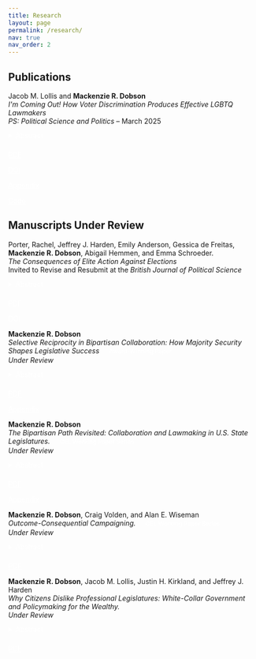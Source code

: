 ```yaml
---
title: Research
layout: page
permalink: /research/
nav: true
nav_order: 2
---
```


<style>
  .tag {
    display: inline-block;
    background-color: var(--global-theme-color);
    color: white;
    font-size: 0.75rem;
    font-weight: 600;
    padding: 2px 8px;
    border-radius: 4px;
    margin-left: 0.5rem;
  }
</style>


## Publications

<div style="margin-bottom: 1.5rem;">
  Jacob M. Lollis and <strong style="color: var(--global-theme-color);">Mackenzie R. Dobson</strong>  
  <br><em>I'm Coming Out! How Voter Discrimination Produces Effective LGBTQ Lawmakers</em>  
  <br><em>PS: Political Science and Politics</em> – March 2025

 <details style="margin-top: 0.75rem;">
  <summary class="btn btn-sm" style="margin-bottom: 8px; background-color: var(--global-theme-color); color: white; border: none;">
    Abstract
  </summary>
  <p>
    Are LGBTQ legislators effective lawmakers? We build on theories that link voter discrimination to legislative effectiveness by arguing that voters’ biases against LGBTQ candidates narrow the candidate pool, leading to the election of only the most experienced and qualified LGBTQ candidates. As a result of this electoral selection effect, we expect that LGBTQ legislators will be more effective lawmakers than their non-LGBTQ counterparts. To test this, we combine data on state legislators’ LGBTQ identification with their State Legislative Effectiveness Scores (SLES). Our findings reveal that LGBTQ legislators are meaningfully more effective than non-LGBTQ legislators. To link our findings to voter discrimination, we leverage over-time variation in discrimination toward LGBTQ individuals. Across four tests, we consistently find that LGBTQ lawmakers elected in high-discrimination environments are more effective than those elected from less discriminatory environments.
  </p>
</details>

<a class="btn btn-sm" style="background-color: var(--global-theme-color); color: white; border: none;" href="https://www.cambridge.org/core/services/aop-cambridge-core/content/view/99F9DDDB008114F6D77FB27534575BF3/S1049096525000101a.pdf/im-coming-out-how-voter-discrimination-produces-effective-lgbtq-lawmakers.pdf" target="_blank">PDF</a>

<a class="btn btn-sm" style="background-color: var(--global-theme-color); color: white; border: none;" href="https://doi.org/10.1017/S1049096525000101" target="_blank">DOI</a>

<a class="btn btn-sm" style="background-color: var(--global-theme-color); color: white; border: none;" href="https://www.dropbox.com/scl/fi/inzq1tk12xskolkm7llts/Lollis-Dobson_SM.pdf?rlkey=bdpvcjch0a7he4pk0yvvfc7rm&st=o5vkaz0h&dl=0" target="_blank">Appendix</a>

<a class="btn btn-sm" style="background-color: var(--global-theme-color); color: white; border: none;" href="https://dataverse.harvard.edu/dataset.xhtml?persistentId=doi:10.7910/DVN/X7O80B" target="_blank">Code</a>



## Manuscripts Under Review 


<div style="margin-bottom: 1.5rem;">
Porter, Rachel, Jeffrey J. Harden, Emily Anderson, Gessica de Freitas, <strong style="color: var(--global-theme-color);">Mackenzie R. Dobson</strong>, Abigail Hemmen, and Emma Schroeder. 
<br><em>The Consequences of Elite Action Against Elections</em>  
  <br>Invited to Revise and Resubmit at the <em>British Journal of Political Science</em>
 <details style="margin-top: 0.75rem;">
  <summary class="btn btn-sm" style="margin-bottom: 8px; background-color: var(--global-theme-color); color: white; border: none;">
    Abstract
  </summary>
  <p>
   Do governing elites who engage in undemocratic practices face accountability? We investigate whether American state legislators who publicly acted against the 2020 presidential election outcome sustained meaningful sanctions in response. We theorize that repercussions for undemocratic activities are selective---conspicuous, highly visible efforts to undermine democratic institutions face the strongest ramifications from voters, politicians, and parties. In contrast, less prominent actions elicit weaker responses. Our empirical analyses employ novel data on state legislators' anti-election actions and a weighting method for covariate balance to estimate the magnitude of punishments for undemocratic behavior. The results evidence heterogeneity, with the strongest consequences targeting legislators who appeared at the U.S. Capitol on January 6th, 2021, and weaker penalties for lawmakers who engaged in other antagonism toward democracy. We conclude that focusing sanctions on conspicuous acts against democratic institutions could leave less apparent---but still detrimental---efforts to undermine elections unchecked, ultimately weakening democratic health.
  </p>
</details>

<a class="btn btn-sm" style="background-color: var(--global-theme-color); color: white; border: none;" href="https://osf.io/preprints/osf/3du8x_v2" target="_blank">PDF</a>

<a class="btn btn-sm" style="background-color: var(--global-theme-color); color: white; border: none;" href="https://doi.org/10.31219/osf.io/3du8x_v2" target="_blank">DOI</a>




<div style="margin-bottom: 1.5rem;">
<strong style="color: var(--global-theme-color);">Mackenzie R. Dobson</strong>  
 <br><em>Selective Reciprocity in Bipartisan Collaboration: How Majority Security Shapes Legislative Success</em>  
<span class="tag">Award-Winning Paper</span>
<br><em>Under Review</em>


 <details style="margin-top: 0.75rem;">
  <summary class="btn btn-sm" style="margin-bottom: 8px; background-color: var(--global-theme-color); color: white; border: none;">
    Abstract
  </summary>
  <p>
    How does majority party security shape reciprocal bipartisan collaboration and influence leg-
islative success? U.S. state legislatures vary widely in the stability of majority control, of-
fering a valuable opportunity for examining how party security conditions the incentives for
cross-party collaboration. Insecure majorities may foster reciprocity as both a behavioral norm
and a strategic path to legislative advancement, while long-term one-party control can dimin-
ish the returns to bipartisan engagement. I develop a theory of selective reciprocity, arguing
that majority security fundamentally restructures how legislators engage in and benefit from
bipartisan collaboration. Drawing on data from 401,720 bills introduced across 43 state leg-
islatures between 2009 and 2018, I construct novel measures of bipartisan collaboration to
evaluate reciprocity. I find that minority party legislators build reputational capital by con-
sistently cosponsoring majority party bills—but their efforts yield few legislative gains in se-
cure majority chambers. Instead, majority legislators selectively reciprocate only on minority
party initiatives unlikely to pass, preserving the appearance of cooperation while protecting
their policy agenda. By contrast, in insecure chambers, bipartisan cooperation is more likely
to produce substantive outcomes. Reciprocity endures but is constrained—selective in form,
asymmetric in effect, and structured by the institutional advantages of majority control. These
findings raise broader concerns about the marginalization of minority legislators and the limits
of representation under conditions of majority security.
  </p>
</details>

<a class="btn btn-sm" style="background-color: var(--global-theme-color); color: white; border: none;" href="https://www.dropbox.com/scl/fi/oeq5tpenw3r3oi3tuqy68/Selective_Reciprocity_in_Bipartisan_Collaboration__How_Majority_Security_Shapes_Legislative_Success.pdf?rlkey=9nkfnybkzagur6jqpku3uuwen&st=bxbyyl7b&dl=0" target="_blank">PDF</a>

<a class="btn btn-sm" style="background-color: var(--global-theme-color); color: white; border: none;" href="https://www.dropbox.com/scl/fi/dxusmi8bhsde1pqnu601g/SM_Selective_Reciprocity.pdf?rlkey=auvsty9d80y7inz4055uy7nb7&st=hpmmzmh3&dl=0" target="_blank">Appendix</a>





<div style="margin-bottom: 1.5rem;">
<strong style="color: var(--global-theme-color);">Mackenzie R. Dobson</strong>  
  <br><em>The Bipartisan Path Revisited: Collaboration and Lawmaking in U.S. State Legislatures.</em>  
<span class="tag">CEL Working Paper Series</span>
<br><em>Under Review</em>


 <details style="margin-top: 0.75rem;">
  <summary class="btn btn-sm" style="margin-bottom: 8px; background-color: var(--global-theme-color); color: white; border: none;">
    Abstract
  </summary>
  <p>
   Does bipartisan collaboration enhance legislative success in U.S. state legislatures, as it does
in Congress? This article extends Harbridge-Yong, Volden, and Wiseman (2023), who find
that members of Congress are more effective lawmakers when they attract a greater share of
cosponsors from the opposing party. I adapt their framework to the state level using an orig-
inal dataset of 401,720 bills introduced across 43 state legislatures between 2009 and 2018.
These data enable new, fine-grained measures of bipartisanship, capturing both legislators’
ability to attract out-party cosponsors and their willingness to cosponsor legislation introduced
by the opposing party. On the whole, bipartisanship is positively associated with lawmak-
ing success in the states, as it is in Congress. Notably, however, substantial variation across
legislatures—such as institutional rules and design, party competition, and majority security—
likely shape the contours of bipartisan collaboration. These findings underscore the value of
state legislatures for evaluating how structural features of policymaking environments condi-
tion cross-party collaboration and open avenues for comparative institutional research.
  </p>
</details>

<a class="btn btn-sm" style="background-color: var(--global-theme-color); color: white; border: none;" href="https://www.dropbox.com/home/Website%20PDFs?preview=The_Bipartisan_Path_Revisited__Collaboration_and_Legislative_Effectiveness_in_the_U_S__States.pdf" target="_blank">PDF</a>

<a class="btn btn-sm" style="background-color: var(--global-theme-color); color: white; border: none;" href="https://www.dropbox.com/scl/fi/wxtm84umtjammy17rv4a1/SM_Bipartisan_Path.pdf?rlkey=98pig0ptjzu06eexr5tebu836&st=l9b03fwa&dl=0" target="_blank">Appendix</a>



<div style="margin-bottom: 1.5rem;">
<strong style="color: var(--global-theme-color);">Mackenzie R. Dobson</strong>, Craig Volden, and Alan E. Wiseman 
  <br><em>Outcome-Consequential Campaigning.</em>  
<span class="tag">CEL Working Paper Series</span>
<br><em>Under Review</em>


 <details style="margin-top: 0.75rem;">
  <summary class="btn btn-sm" style="margin-bottom: 8px; background-color: var(--global-theme-color); color: white; border: none;">
    Abstract
  </summary>
  <p>
   Campaigns can feature simple electoral posturing or actual commitments of
behaviors that politicians will engage in upon being elected. But can
campaigns also offer insights into likely policy outcomes, including those
resulting from collective policymaking? To address this question, we take
advantage of new scholarship highlighting the enhanced lawmaking
effectiveness of bipartisan legislators (Harbridge-Yong et al. 2023). We
identify bipartisan campaigners from among more than 800 congressional
Representatives. Despite increased polarization, since the year 2000 more
than a third of congressional freshmen invoked bipartisan language on the
campaign trail. These bipartisan campaigners became effective lawmakers.
Their enhanced effectiveness was especially pronounced in Representatives’
earlier terms in office and linked to the lawmaking stages requiring significant
coalition-building activities. These findings suggest that campaigns offer
voters meaningful insights not only into candidates’ subsequent behaviors
regarding the issues they attend to and the legislative votes they take, but also
into policy outcomes via their effective lawmaking.
  </p>
</details>

<a class="btn btn-sm" style="background-color: var(--global-theme-color); color: white; border: none;" href="https://thelawmakers.org/wp-content/uploads/2024/10/Outcome-Consequential-Campaigning_CEL-working-paper_241015.pdf" target="_blank">PDF</a>

<div style="margin-bottom: 1.5rem;">
<strong style="color: var(--global-theme-color);">Mackenzie R. Dobson</strong>, Jacob M. Lollis, Justin H. Kirkland, and Jeffrey J. Harden
  <br><em>Why Citizens Dislike Professional Legislatures:
White-Collar Government and Policymaking for the Wealthy.</em>  
  <br><em>Under Review</em>

 <details style="margin-top: 0.75rem;">
  <summary class="btn btn-sm" style="margin-bottom: 8px; background-color: var(--global-theme-color); color: white; border: none;">
    Abstract
  </summary>
  <p>
   The steady professionalization of American state legislatures over the past several decades has
created a key tension in political representation: state publics disapprove of professionalized
legislatures, on average, yet those legislatures are best equipped to represent their policy pref-
erences. We explain part of this paradox by arguing that citizens’ objections to professional-
ization stem from distrust of “white-collar” legislators—lawmakers from high socioeconomic
classes, who are overrepresented in professionalized chambers. These legislators’ policy prior-
ities are viewed as misaligned with the average citizen’s, which reduces approval more than any
opposition to institutional reforms that enhance legislative capacity. A pre-registered conjoint
experiment demonstrates support for this claim; citizens do not oppose the institutional expan-
sion of resources for conducting lawmaking. Rather, they react negatively to representation
from white-collar lawmakers, whom they associate with professionalized legislatures. Further,
we demonstrate in temporal observational analyses of economic outcomes in the states that
this opposition is justified. State-level income inequality and poverty have increased in asso-
ciation with the professionalization of state legislatures over time. These findings challenge
existing accounts by suggesting that disapproval of legislative professionalism is a rejection of
governing by economic elites—not of reforms intended to support legislators and facilitate the
process of policymaking.
  </p>
</details>

<a class="btn btn-sm" style="background-color: var(--global-theme-color); color: white; border: none;" href="https://www.dropbox.com/scl/fi/deqlapw9ruef5o2oksjr6/CashingInOnCapacity_6.pdf?rlkey=mdb6psmx0oplaoyhjbz3fhd62&e=1&st=n17dt41s&dl=0" target="_blank">PDF</a>


